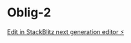 # Oblig-2

[Edit in StackBlitz next generation editor ⚡️](https://stackblitz.com/~/github.com/fatpepol/Oblig-2)